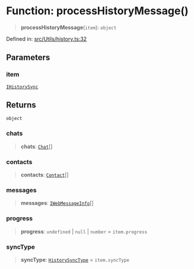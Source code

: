 # Function: processHistoryMessage()

> **processHistoryMessage**(`item`): `object`

Defined in: [src/Utils/history.ts:32](https://github.com/Fokusdotid/Baileys/blob/6a8e2076fa4119b2d5152250d579a4fbed394533/src/Utils/history.ts#L32)

## Parameters

### item

[`IHistorySync`](../namespaces/proto/interfaces/IHistorySync.md)

## Returns

`object`

### chats

> **chats**: [`Chat`](../type-aliases/Chat.md)[]

### contacts

> **contacts**: [`Contact`](../interfaces/Contact.md)[]

### messages

> **messages**: [`IWebMessageInfo`](../namespaces/proto/interfaces/IWebMessageInfo.md)[]

### progress

> **progress**: `undefined` \| `null` \| `number` = `item.progress`

### syncType

> **syncType**: [`HistorySyncType`](../namespaces/proto/namespaces/HistorySync/enumerations/HistorySyncType.md) = `item.syncType`
